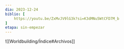 ```yaml
---
dia: 2023-12-24
biblio: [
	https://youtu.be/ZxMvJV9lG3k?si=K3dMNu5WtCFD7M_b
]
etapa: sin-empezar
---
```





![[Worldbuilding/Índice#Archivos]]